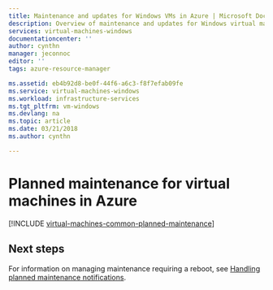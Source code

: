 ```yaml
---
title: Maintenance and updates for Windows VMs in Azure | Microsoft Docs
description: Overview of maintenance and updates for Windows virtual machines running in Azure.
services: virtual-machines-windows
documentationcenter: ''
author: cynthn
manager: jeconnoc
editor: ''
tags: azure-resource-manager

ms.assetid: eb4b92d8-be0f-44f6-a6c3-f8f7efab09fe
ms.service: virtual-machines-windows
ms.workload: infrastructure-services
ms.tgt_pltfrm: vm-windows
ms.devlang: na
ms.topic: article
ms.date: 03/21/2018
ms.author: cynthn

---
```

# Planned maintenance for virtual machines in Azure

[!INCLUDE [virtual-machines-common-planned-maintenance](../../../includes/virtual-machines-common-planned-maintenance.md)]

## Next steps 

For information on managing maintenance requiring a reboot, see [Handling planned maintenance notifications](maintenance-notifications.md).
